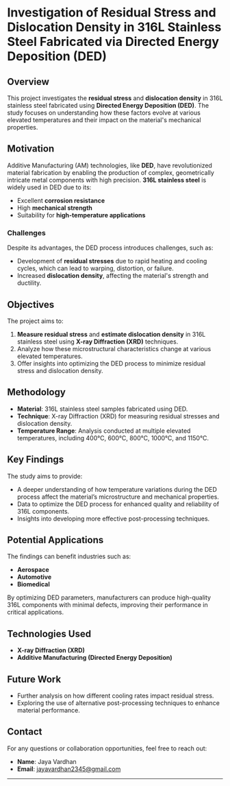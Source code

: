 # Investigation of Residual Stress and Dislocation Density in 316L Stainless Steel Fabricated via Directed Energy Deposition (DED)

## Overview
This project investigates the **residual stress** and **dislocation density** in 316L stainless steel fabricated using **Directed Energy Deposition (DED)**. The study focuses on understanding how these factors evolve at various elevated temperatures and their impact on the material's mechanical properties.

## Motivation
Additive Manufacturing (AM) technologies, like **DED**, have revolutionized material fabrication by enabling the production of complex, geometrically intricate metal components with high precision. **316L stainless steel** is widely used in DED due to its:
- Excellent **corrosion resistance**
- High **mechanical strength**
- Suitability for **high-temperature applications**

### Challenges
Despite its advantages, the DED process introduces challenges, such as:
- Development of **residual stresses** due to rapid heating and cooling cycles, which can lead to warping, distortion, or failure.
- Increased **dislocation density**, affecting the material's strength and ductility.

## Objectives
The project aims to:
1. **Measure residual stress** and **estimate dislocation density** in 316L stainless steel using **X-ray Diffraction (XRD)** techniques.
2. Analyze how these microstructural characteristics change at various elevated temperatures.
3. Offer insights into optimizing the DED process to minimize residual stress and dislocation density.

## Methodology
- **Material**: 316L stainless steel samples fabricated using DED.
- **Technique**: X-ray Diffraction (XRD) for measuring residual stresses and dislocation density.
- **Temperature Range**: Analysis conducted at multiple elevated temperatures, including 400°C, 600°C, 800°C, 1000°C, and 1150°C.

## Key Findings
The study aims to provide:
- A deeper understanding of how temperature variations during the DED process affect the material’s microstructure and mechanical properties.
- Data to optimize the DED process for enhanced quality and reliability of 316L components.
- Insights into developing more effective post-processing techniques.

## Potential Applications
The findings can benefit industries such as:
- **Aerospace**
- **Automotive**
- **Biomedical**

By optimizing DED parameters, manufacturers can produce high-quality 316L components with minimal defects, improving their performance in critical applications.

## Technologies Used
- **X-ray Diffraction (XRD)**
- **Additive Manufacturing (Directed Energy Deposition)**

## Future Work
- Further analysis on how different cooling rates impact residual stress.
- Exploring the use of alternative post-processing techniques to enhance material performance.

## Contact
For any questions or collaboration opportunities, feel free to reach out:

- **Name**: Jaya Vardhan
- **Email**: jayavardhan2345@gmail.com

---

